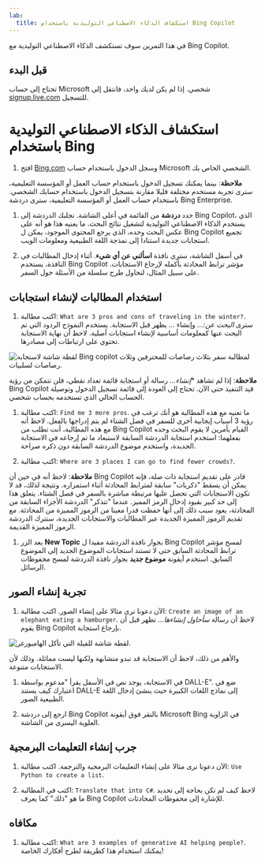 ```yaml
---
lab:
  title: استكشاف الذكاء الاصطناعي التوليدية باستخدام Bing Copilot
---
```


في هذا التمرين سوف تستكشف الذكاء الاصطناعي التوليدية مع Bing Copilot. 

## قبل البدء
تحتاج إلى حساب Microsoft شخصي. إذا لم يكن لديك واحد، فانتقل إلى [signup.live.com](https://signup.live.com/signup?azure-portal=true) للتسجيل.

# استكشاف الذكاء الاصطناعي التوليدية باستخدام Bing

1. افتح [Bing.com](https://www.bing.com?azure-portal=true) وسجل الدخول باستخدام حساب Microsoft الشخصي الخاص بك.

**ملاحظة**: بينما يمكنك تسجيل الدخول باستخدام حساب العمل أو المؤسسة التعليمية، سترى تجربة مستخدم مختلفة قليلا مقارنة بتسجيل الدخول باستخدام حسابك الشخصي. باستخدام حساب العمل أو المؤسسة التعليمية، سترى دردشة Bing Enterprise. 

1. حدد **دردشة** من القائمة في أعلى الشاشة. تجلبك الدردشة إلى Bing Copilot، الذي يستخدم الذكاء الاصطناعي التوليدية لتشغيل نتائج البحث. ما يعنيه هذا هو أنه على عكس البحث وحده، الذي يرجع المحتوى الموجود، يمكن ل Bing Copilot تجميع استجابات جديدة استنادا إلى نمذجة اللغة الطبيعية ومعلومات الويب.  
    
1. في أسفل الشاشة، سترى نافذة **اسألني عن أي شيء**. أثناء إدخال المطالبات في النافذة، يستخدم Bing Copilot مؤشر ترابط المحادثة بأكمله لإرجاع الاستجابات. على سبيل المثال، لنحاول طرح سلسلة من الأسئلة حول السفر. 

## استخدام المطالبات لإنشاء استجابات

1. اكتب مطالبة: `What are 3 pros and cons of traveling in the winter?`. سترى *البحث عن:...* وإنشاء *...* يظهر قبل الاستجابة. يستخدم النموذج الردود التي تم البحث عنها كمعلومات أساسية لإنشاء استجابات أصلية. لاحظ أن نهاية الاستجابة تحتوي على ارتباطات إلى مصادرها. 

![لقطة شاشة لاستجابة Bing copilot لمطالبة سفر بثلاث رصاصات للمحترفين وثلاث رصاصات لسلبيات.](../media/generative-ai/bing-copilot-response-traveling.png) 

**ملاحظة**: إذا لم تشاهد **إنشاء...* رسالة أو استجابة قائمة تعداد نقطي، فلن تتمكن من رؤية Bing Copilot قيد التنفيذ حتى الآن. تحتاج إلى العودة إلى قائمة تسجيل الدخول وتوصيلة الحساب الحالي الذي تستخدمه بحساب شخصي. 
 
1. اكتب مطالبة: `Find me 3 more pros`. ما تعنيه مع هذه المطالبة هو أنك ترغب في رؤية 3 أسباب إيجابية أخرى للسفر في فصل الشتاء لم يتم إدراجها بالفعل. لاحظ أنه مع هذه المطالبة، أنت تطلب من Bing Copilot القيام بأمرين لا يقوم البحث وحده بفعلهما: استخدم استجابة الدردشة السابقة لاستبعاد ما تم إرجاعه في الاستجابة الجديدة، واستخدم موضوع الدردشة السابقة دون ذكره صراحة. 

1. اكتب مطالبة: `Where are 3 places I can go to find fewer crowds?`. 

**ملاحظة**: لاحظ أنه في حين أن Bing Copilot قادر على تقديم استجابة ذات صلة، فإنه يمكن أن يسقط "ذكريات" سابقة لمترابط المحادثة أثناء استمراره. ونتيجة لذلك، قد لا تكون الاستجابات التي تحصل عليها مرتبطة مباشرة بالسفر في فصل الشتاء. يتعلق هذا إلى حد كبير بقيود إدخال الرمز المميز. عندما "تتذكر" الدردشة الأجزاء السابقة من المحادثة، يعود سبب ذلك إلى أنها حفظت قدرا معينا من الرموز المميزة من المحادثة. مع تقديم الرموز المميزة الجديدة عبر المطالبات والاستجابات الجديدة، ستترك الدردشة الرموز المميزة القديمة. 

1. يعد الزر **New Topic** بجوار نافذة الدردشة مفيدا ل Bing Copilot لمسح مؤشر ترابط المحادثة السابق حتى لا تستند استجابات الموضوع الجديد إلى الموضوع السابق. استخدم أيقونة **موضوع جديد** بجوار نافذة الدردشة لمسح محفوظات الرسائل. 

## تجربة إنشاء الصور

1. الآن دعونا نرى مثالا على إنشاء الصور. اكتب مطالبة: `Create an image of an elephant eating a hamburger`. لاحظ أن رسالة *سأحاول إنشاءها...* تظهر قبل أن يقوم Bing Copilot بإرجاع استجابة. 

![لقطة شاشة للفيلة التي تأكل الهامبورغر.](../media/generative-ai/dall-e-elephant.png)

والأهم من ذلك، لاحظ أن الاستجابة قد تبدو متشابهة ولكنها ليست مماثلة. وذلك لأن الاستجابات متنوعة.  

1. في الاستجابة، يوجد نص في الأسفل يقرأ "مدعوم بواسطة DALL-E". ضع في اعتبارك كيف يستند DALL-E إلى نماذج اللغات الكبيرة حيث ينشئ إدخال اللغة الطبيعية الصور. 

1. ارجع إلى دردشة Bing Copilot بالنقر فوق أيقونة Microsoft Bing في الزاوية العلوية اليسرى من الشاشة. 

## جرب إنشاء التعليمات البرمجية

1. الآن دعونا نرى مثالا على إنشاء التعليمات البرمجية والترجمة. اكتب مطالبة: `Use Python to create a list`. 

1. اكتب في المطالبة: `Translate that into C#`. لاحظ كيف لم تكن بحاجة إلى تحديد ما هو "ذلك" كما يعرف Bing Copilot للإشارة إلى محفوظات المحادثات. 

## مكافاه 

1. اكتب مطالبة: `What are 3 examples of generative AI helping people?`. يمكنك استخدام هذا كطريقة لطرح أفكارك الخاصة!  


